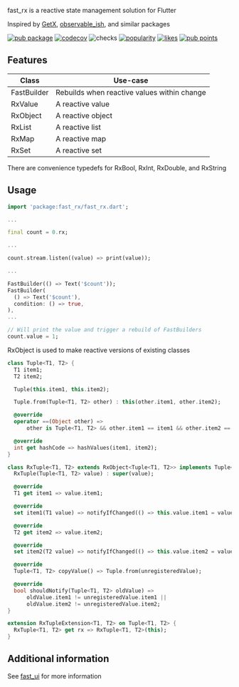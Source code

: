 fast_rx is a reactive state management solution for Flutter

Inspired by [GetX](https://pub.dev/packages/get), [observable_ish](https://pub.dev/packages/observable_ish), and similar packages

[![pub package](https://img.shields.io/pub/v/fast_rx.svg?label=fast_rx)](https://pub.dev/packages/fast_rx)
[![codecov](https://codecov.io/gh/Rexios80/fast_ui/branch/master/graph/badge.svg?flag=project-fast_rx)](https://codecov.io/gh/Rexios80/fast_ui)
![checks](https://img.shields.io/github/checks-status/Rexios80/fast_ui/master)
[![popularity](https://badges.bar/fast_rx/popularity)](https://pub.dev/packages/fast_rx/score)
[![likes](https://badges.bar/fast_rx/likes)](https://pub.dev/packages/fast_rx/score)
[![pub points](https://badges.bar/fast_rx/pub%20points)](https://pub.dev/packages/fast_rx/score)

## Features
| Class       | Use-case                                    |
| ----------- | ------------------------------------------- |
| FastBuilder | Rebuilds when reactive values within change |
| RxValue<T>  | A reactive value                            |
| RxObject<T> | A reactive object                           |
| RxList<E>   | A reactive list                             |
| RxMap<E>    | A reactive map                              |
| RxSet<E>    | A reactive set                              |

There are convenience typedefs for RxBool, RxInt, RxDouble, and RxString

## Usage
```dart
import 'package:fast_rx/fast_rx.dart';

...

final count = 0.rx;

...

count.stream.listen((value) => print(value));

...

FastBuilder(() => Text('$count'));
FastBuilder(
  () => Text('$count'),
  condition: () => true,
),
...

// Will print the value and trigger a rebuild of FastBuilders
count.value = 1;
```

RxObject is used to make reactive versions of existing classes
```dart
class Tuple<T1, T2> {
  T1 item1;
  T2 item2;

  Tuple(this.item1, this.item2);

  Tuple.from(Tuple<T1, T2> other) : this(other.item1, other.item2);

  @override
  operator ==(Object other) =>
      other is Tuple<T1, T2> && other.item1 == item1 && other.item2 == item2;

  @override
  int get hashCode => hashValues(item1, item2);
}

class RxTuple<T1, T2> extends RxObject<Tuple<T1, T2>> implements Tuple<T1, T2> {
  RxTuple(Tuple<T1, T2> value) : super(value);

  @override
  T1 get item1 => value.item1;

  @override
  set item1(T1 value) => notifyIfChanged(() => this.value.item1 = value);

  @override
  T2 get item2 => value.item2;

  @override
  set item2(T2 value) => notifyIfChanged(() => this.value.item2 = value);

  @override
  Tuple<T1, T2> copyValue() => Tuple.from(unregisteredValue);

  @override
  bool shouldNotify(Tuple<T1, T2> oldValue) =>
      oldValue.item1 != unregisteredValue.item1 ||
      oldValue.item2 != unregisteredValue.item2;
}

extension RxTupleExtension<T1, T2> on Tuple<T1, T2> {
  RxTuple<T1, T2> get rx => RxTuple<T1, T2>(this);
}
```

## Additional information
See [fast_ui](https://pub.dev/packages/fast_ui) for more information
